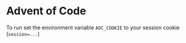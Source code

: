 # Advent of Code

To run set the environment variable `AOC_COOKIE` to your session cookie (`session=...`)
